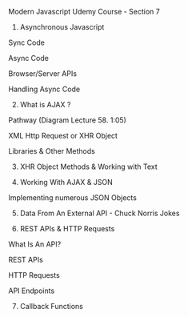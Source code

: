 Modern Javascript Udemy Course - Section 7

<!-- I've found this section confusing so I've decided to take detailed notes and take my
time for this section. This section is going to cover Asynchronous Javascript, AJAX, and
Fetch APIs.  -->

1. Asynchronous Javascript

Sync Code

<!-- Synchronous Code is step-by-step code or blocking code.

E.g.

posts = loadPosts();
    ... waits until posts are fetched from server.

doTheNextThing();
    ... this can only be carried out once loadPosts has completed fetching posts.
-->

Async Code

<!-- Asynchronous code is when these tasks can be carried out simeultaneously.

Lecture 57. (1:55-2:36)
E.g.

loadPosts(function() {
    ... waits until posts are fetched
});

doTheNextThing();
    ... doesn't have to wait for posts to load - carries out this task.

An example of handling asynchronous code is passing through a 'Callback Function'
which is what we have done here.

This callback will run and fetch the post and allow us to do something with the post
but 'doTheNextThing()' will not have to wait for posts to be fetched to run.

Program isn't blocked like it would be with synchronous code and will keep going.

Even if it takes a long time to fetch the posts this won't stop doTheNextThing() from running.

This makes for a faster application.

-->

Browser/Server APIs

<!-- Most async code you work with will be part of an API or library.

- AJAX, XHR object (next lesson)
- jQuery Ajax, Fetch API

etc.

These are all Async technologies - so you have to handle the response in a certain way.

** Bit confused with this - something I can return to. **
-->

Handling Async Code

<!-- There are ways to work with Async code:

- Callbacks
- Promises
- Async/Await - can be structured in a way that looks like Sync code.

-->

2. What is AJAX ?

<!--

AJAX

- Stands for Asynchronous Javascript & XML.

- Set of web technologies

- Sends and receives data from the browser and server.

- Done behind the scenes so you don't have to reload the browser.

- XML has been replaced by JSON. Most APIs now return JSON data instead of XML.

-->

Pathway (Diagram Lecture 58. 1:05)

<!--

Pathway without AJAX

- Browser sends request > Server sends response

- Usually you'd click a link which would send a request to the server and we would get a
response back which includes the WHOLE web page (headers, data etc), which will reload
the page.

AJAX Pathway

- Browser sends JS Call > AJAX Engine sends XmlHttpRequest > Server sends XML/JSON data back

to AJAX > AJAX Engine sends HTML Response to browser.

- Therefore AJAX allows us to make requests asynchronously.

- This happens in the background, removing the need for a browser to reload or refresh.

- For example updating a section of text can be done with AJAX which is much faster and removes
the need to reload the web page.

- This makes the browser more interactive too.

-->

XML Http Request or XHR Object

<!--

- Core technology in AJAX.

- An API in the form of an object.

- Provided by the browsers JS environment. (All browsers have this API.)

- Methods transfer data between browser and server.

So this is what AJAX uses to send data to the server to return a JSON format, which can
be converted into a HTML response in the browser.

-->

Libraries & Other Methods

<!--

These are similar libraries that provide a similar service to AJAX

- Fetch API (Part of Vanilla JS & browser, newer than AJAX)
    - Will be covering Fetch later

- Axios

- Superagent

- jQuery

- Node HTTP

-->

3. XHR Object Methods & Working with Text

<!--

See app.js for xhr object properties/methods and extracting a text file.

-->

4. Working With AJAX & JSON

<!-- The first part of this lesson is similar to 'app.js' because I am outputting
a single object.
-->

Implementing numerous JSON Objects

<!--

(Lecture 60. 10:00 Start)

- The difference in getPokemons() is that we are using a forEach loop to loop through
our array.

- We are also using the let keyword in order to assign multiple objects to the output
variable.

- I was a little bit confused about the singular 'pokemon' parameter, but because we
are looping through the pokemons variable, we can assign anything within the parentheses.

I.e. pokemons.forEach(function(yolo){
    yolo.id
    yolo.name
    yolo.type
});

- The '+=' means we are appending.

 -->

5. Data From An External API - Chuck Norris Jokes

<!-- This is workspace is getting a bit clogged, so will create a different repo for this
section.

The repo is called 'chucknorris_jokes'.

Completed the application independently. -->

6. REST APIs & HTTP Requests

What Is An API?

<!--

- Application Programming Interface

- All kinds of APIs, we-re dealing with web APIs but there are APIs in your PC, smartphone,
fridges, etc.

- Essentially a contract provided from one software to another.

- Consists of a structured request and response. One software requests data/function and the API
sends it back.

- The Chuck Norris Joke Generator was an example of this. We requested jokes and received them back
in the form of JSON.

-->

REST APIs

<!--

- Representational State Transfer

- A set of architectural constraints for designing applications.

- Relies on a stateless, client-server communication protocol almost always in the form of HTTP.

- REST was made to treat objects on the server side as resources that can be created, updated, read
or destroyed.

I.E. A blog post, a user etc. Usually stored in a database.

- Can create these resources with a 'POST' request.

- Can delete with 'DELETE' request.

- When a client request is made via a RESTful API, it transfers a state of the resource to the
requester or endpoint.

- This information, or representation, is delivered in one of several formats via HTTP: JSON (Javascript Object Notation),
HTML, XLT, Python, PHP, or plain text.

- Since it uses HTTP requests and standard JSON it can be used with any programming language.

- APIs are the messenger, whilst REST lets us use HTTP requests to format that message.

- REST APIs take in multiple forms of HTTP requests such as 'GET', 'POST', 'DELETE, etc.

-->

HTTP Requests

<!--

- GET: Retrieve data from a specfied source.

- POST: Submit data to be processed to a specified resource.

- PUT: Update a specified resource.

- DELETE: Delete a specified resource.

- HEAD: Same as get but doesn't return a body, just returns the header.

- OPTIONS: Returns supported HTTP methods of that specific server or API.

- PATCH: Updates partial resources.

-->

API Endpoints

<!--

- With an API, you are going to have endpoints, which are URLs which allow you to do certain things.

I.E:

GET https://someurl.com/api/users (Get all users)

GET https://someurl.com/api/users/1 (Get specific user)

POST https://someurl.com/api/users (Add user)

PUT https://someurl.com/api/users/1 (Update user)

DELETE https://someurl.com/api/users/1 (Delete user)

These examples are all similar which is okay because the request methods are different (GET/POST/PUT/DELETE).

- With POST, PUT & DELETE you will need to send data along with the request because it needs to know the
data to add/update/delete and the data it needs to do these things.

-->

7. Callback Functions

<!-- Callback Functions are functions within a function's parameter, allowing us to asynchronously code.

E.g. (watch Callback Functions again for example.)

 -->
